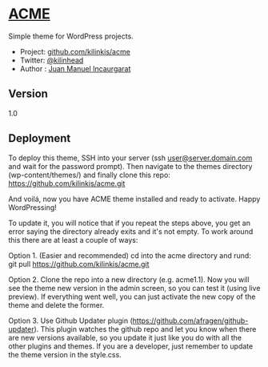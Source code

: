 # [ACME](https://github.com/kilinkis/acme-test)

Simple theme for WordPress projects.

* Project: [github.com/kilinkis/acme](https://github.com/kilinkis/acme)
* Twitter: [@kilinhead](http://twitter.com/kilinhead)
* Author : [Juan Manuel Incaurgarat](http://kilinkis.me)

## Version

1.0

## Deployment

To deploy this theme, SSH into your server (ssh user@server.domain.com and wait for the password prompt).
Then navigate to the themes directory (wp-content/themes/) and finally clone this repo:
https://github.com/kilinkis/acme.git

And voilá, now you have ACME theme installed and ready to activate. Happy WordPressing!

To update it, you will notice that if you repeat the steps above, you get an error saying the directory already exits and it's not empty.
To work around this there are at least a couple of ways:

Option 1. (Easier and recommended) cd into the acme directory and rund: git pull https://github.com/kilinkis/acme.git

Option 2. Clone the repo into a new directory (e.g. acme1.1). Now you will see the theme new version in the admin screen, so you can test it (using live preview). If everything went well, you can just activate the new copy of the theme and delete the former.

Option 3. Use Github Updater plugin (https://github.com/afragen/github-updater). This plugin watches the github repo and let you know when there are new versions available, so you update it just like you do with all the other plugins and themes.
If you are a developer, just remember to update the theme version in the style.css.